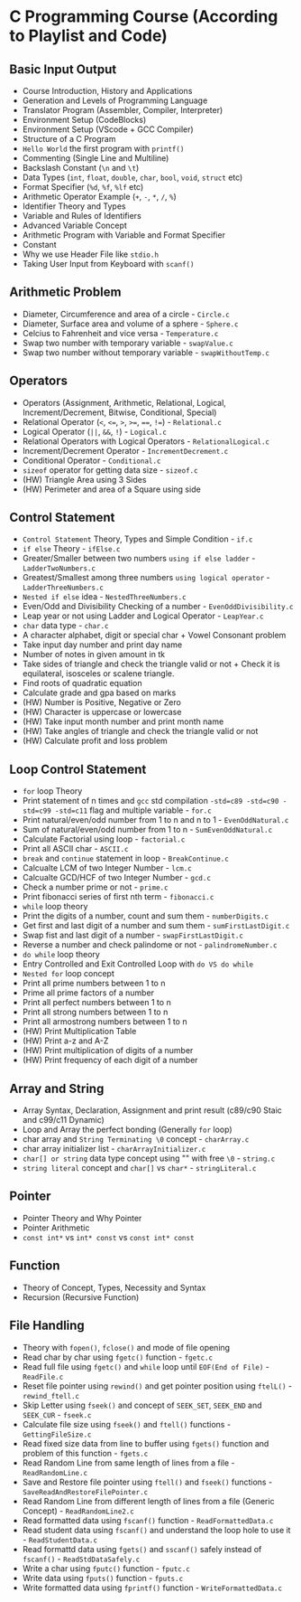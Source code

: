 # C Programming Course (According to Playlist and Code)

## Basic Input Output
- Course Introduction, History and Applications
- Generation and Levels of Programming Language
- Translator Program (Assembler, Compiler, Interpreter)
- Environment Setup (CodeBlocks)
- Environment Setup (VScode + GCC Compiler)
- Structure of a C Program
- `Hello World` the first program with `printf()`
- Commenting (Single Line and Multiline)
- Backslash Constant (`\n` and `\t`)
- Data Types (`int`, `float`, `double`, `char`, `bool`, `void`, `struct` etc)
- Format Specifier (`%d`, `%f`, `%lf` etc)
- Arithmetic Operator Example (`+`, `-`, `*`, `/`, `%`)
- Identifier Theory and Types
- Variable and Rules of Identifiers
- Advanced Variable Concept
- Arithmetic Program with Variable and Format Specifier
- Constant
- Why we use Header File like `stdio.h`
- Taking User Input from Keyboard with `scanf()`

## Arithmetic Problem
- Diameter, Circumference and area of a circle - `Circle.c`
- Diameter, Surface area and volume of a sphere - `Sphere.c`
- Celcius to Fahrenheit and vice versa - `Temperature.c`
- Swap two number with temporary variable - `swapValue.c`
- Swap two number without temporary variable - `swapWithoutTemp.c`

## Operators
- Operators (Assignment, Arithmetic, Relational, Logical, Increment/Decrement, Bitwise, Conditional, Special)
- Relational Operator (`<`, `<=`, `>`, `>=`, `==`, `!=`) - `Relational.c`
- Logical Operator (`||`, `&&`, `!`) - `Logical.c`
- Relational Operators with Logical Operators - `RelationalLogical.c`
- Increment/Decrement Operator - `IncrementDecrement.c`
- Conditional Operator - `Conditional.c`
- `sizeof` operator for getting data size - `sizeof.c`
- (HW) Triangle Area using 3 Sides
- (HW) Perimeter and area of a Square using side

## Control Statement
- `Control Statement` Theory, Types and Simple Condition - `if.c`
- `if else` Theory - `ifElse.c`
- Greater/Smaller between two numbers `using if else ladder` - `LadderTwoNumbers.c`
- Greatest/Smallest among three numbers `using logical operator` - `LadderThreeNumbers.c`
- `Nested if else` idea - `NestedThreeNumbers.c`
- Even/Odd and Divisibility Checking of a number - `EvenOddDivisibility.c`
- Leap year or not using Ladder and Logical Operator - `LeapYear.c`
- `char` data type - `char.c`
- A character alphabet, digit or special char + Vowel Consonant problem 
- Take input day number and print day name
- Number of notes in given amount in tk
- Take sides of triangle and check the triangle valid or not + Check it is equilateral, isosceles or scalene triangle.
- Find roots of quadratic equation 
- Calculate grade and gpa based on marks
- (HW) Number is Positive, Negative or Zero
- (HW) Character is uppercase or lowercase
- (HW) Take  input month number and print month name
- (HW) Take angles of triangle and check the triangle valid or not
- (HW) Calculate profit and loss problem


## Loop Control Statement
- `for` loop Theory
- Print statement of n times and `gcc` std compilation `-std=c89 -std=c90 -std=c99 -std=c11` flag and multiple variable - `for.c`
- Print natural/even/odd number from 1 to n and n to 1 - `EvenOddNatural.c`
- Sum of natural/even/odd number from 1 to n - `SumEvenOddNatural.c`
- Calculate Factorial using loop - `factorial.c`
- Print all ASCII char - `ASCII.c`
- `break` and `continue` statement in loop - `BreakContinue.c`
- Calcualte LCM of two Integer Number - `lcm.c`
- Calcualte GCD/HCF of two Integer Number - `gcd.c`
- Check a number prime or not - `prime.c` 
- Print fibonacci series of first nth term - `fibonacci.c`
- `while` loop theory
- Print the digits of a number, count and sum them - `numberDigits.c`
- Get first and last digit of a number and sum them - `sumFirstLastDigit.c`
- Swap fist and last digit of a number - `swapFirstLastDigit.c`
- Reverse a number and check palindome or not - `palindromeNumber.c`
- `do while` loop theory
- Entry Controlled and Exit Controlled Loop with `do VS do while`
- `Nested for` loop concept
- Print all prime numbers between 1 to n
- Prime all prime factors of a number
- Print all perfect numbers between 1 to n
- Print all strong numbers between 1 to n
- Print all armostrong numbers between 1 to n
- (HW) Print Multiplication Table
- (HW) Print a-z and A-Z
- (HW) Print multiplication of digits of a number
- (HW) Print frequency of each digit of a number

## Array and String
- Array Syntax, Declaration, Assignment and print result (c89/c90 Staic and c99/c11 Dynamic)
- Loop and Array the perfect bonding (Generally `for` loop)
- char array and `String Terminating \0` concept - `charArray.c`
- char array initializer list - `charArrayInitializer.c`
- `char[] or string` data type concept using "" with free `\0` - `string.c`
- `string literal` concept and `char[]` vs `char*` - `stringLiteral.c`

## Pointer
- Pointer Theory and Why Pointer
- Pointer Arithmetic 
- `const int*` vs `int* const` vs `const int* const`

## Function
- Theory of Concept, Types, Necessity and Syntax
- Recursion (Recursive Function)

## File Handling
- Theory with `fopen()`, `fclose()` and mode of file opening
- Read char by char using `fgetc()` function - `fgetc.c`
- Read full file using `fgetc()` and `while` loop until `EOF(End of File)` - `ReadFile.c`
- Reset file pointer using `rewind()` and get pointer position using `ftelL()` - `rewind_ftell.c`
- Skip Letter using `fseek()` and concept of `SEEK_SET`, `SEEK_END` and `SEEK_CUR` - `fseek.c`
- Calculate file size using `fseek()` and `ftell()` functions - `GettingFileSize.c`
- Read fixed size data from line to buffer using `fgets()` function and problem of this function - `fgets.c`
- Read Random Line from same length of lines from a file - `ReadRandomLine.c`
- Save and Restore file pointer using `ftell()` and `fseek()` functions - `SaveReadAndRestoreFilePointer.c`
- Read Random Line from different length of lines from a file (Generic Concept) - `ReadRandomLine2.c`
- Read formatted data using `fscanf()` function - `ReadFormattedData.c`
- Read student data using `fscanf()` and understand the loop hole to use it - `ReadStudentData.c`
- Read formattd data using `fgets()` and `sscanf()` safely instead of `fscanf()` - `ReadStdDataSafely.c`
- Write a char using `fputc()` function - `fputc.c`
- Write data using `fputs()` function - `fputs.c`
- Write formatted data using `fprintf()` function - `WriteFormattedData.c`